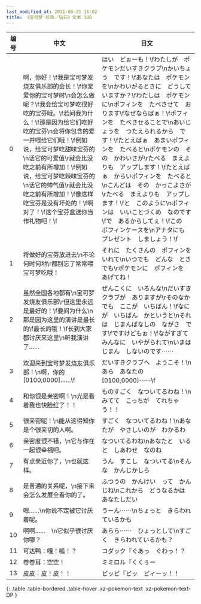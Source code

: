 ```yaml
---
last_modified_at: 2021-08-21 16:02
title: 《宝可梦 珍珠／钻石》文本 108
---
```

| 编号 | 中文 | 日文 |
| ---- | ---- | ---- |
| 0 | 啊，你好！\f我是宝可梦发烧友俱乐部的会长！\f你宠爱你的宝可梦时\n会怎么做呢？\f我会给宝可梦吃很好吃的宝芬哦。\f若问我为什么！\f那是因为给它们吃好吃的宝芬\n会将你包含的爱一并喂给它们哦！\f例如说，给宝可梦吃甜味宝芬的\n话它的可爱值\r就会比没吃之前有所增加！\f例如说，给宝可梦吃辣味宝芬的\n话它的帅气值\r就会比没吃之前有所增加！\f像这样吃宝芬是没有坏处的！\f啊对了！\f这个宝芬盒送你当作礼物吧！\f | はい　どぉーも！\fわたしが　ポケモンだいすきクラブ\nかいちょう　です！\fあなたは　ポケモンを\nかわいがるときに　どうしていますか？\fわたしは　ポケモンに\nポフィンを　たべさせて　おります\fなぜならばぁ！\fポフィンを　たべさせることで\nあいじょうを　つたえられるから　です！\fたとえばぁ　あまいポフィンを　たべると\nポケモンの　その　かわいさが\rたべる　まえよりも　アップします！\fたとえばぁ　からいポフィンを　たべると\nこんどは　その　かっこよさが\rたべる　まえよりも　アップします！\fと　このように\nポフィンは　いいことづくめ　なのです\fで　あるからしてぇ！\fこの　ポフィンケースを\nアナタにも　プレゼント　しましょう！\f |
| 1 | 将做好的宝芬放进去\n不论何时何地\r都别忘了常常喂宝可梦吃哦！ | それに　たくさんの　ポフィンをいれて\nいつでも　どんな　ときでも\rポケモンに　ポフィンを　あげてね！ |
| 2 | 虽然全国各地都有\n宝可梦发烧友俱乐部\r但这里永远是最好的！\f要问为什么\n那是因为这里的演讲是最长的\f最长的哦！\f长到大家都讨厌来这里\n听我演讲了…… | ぜんこくに　いろんな\nだいすきクラブが　ありますが\rそのなかでも　ここが　いちばん！\fなにが　いちばん　かというと\nそれは　じまんばなしの　ながさ　です\fですけどもぉ！\fながすぎて　みんなに　いやがられて\nいまは　じまん　しないのです⋯⋯ |
| 3 | 欢迎来到宝可梦发烧友俱乐部！\n啊，你的[0100,0000]……\f | だいすきクラブへ　ようこそ！\nあら　あなたの　[0100,0000]⋯⋯\f |
| 4 | 和你很是亲密啊！\n光是看着我也快脸红了！！ | ものすごく　なついてるわね！\nみてて　こっちが　てれちゃう！！ |
| 5 | 很亲密呢！\n能从这得知你是个很亲切的人啊。 | すごく　なついてるわね！\nあなたが　やさしいのが　わかるわ |
| 6 | 亲密度很不错，\n它与你在一起很幸福吧。 | なついてるわね\nあなたと　いると　しあわせ　なのね |
| 7 | 有点亲近你了，\n也就这样。 | うん　すこし　なついてる\nそんな　かんじかしら |
| 8 | 是普通的关系呢，\n接下来会怎么发展全看你的了。 | ふつうの　かんけい　って　かんじね\nこれから　どうなるかは　あなたしだい |
| 9 | 嗯……\n你说不定被它讨厌着呢。 | うーん⋯⋯\nちょっと　きらわれているかも |
| 10 | 啊啊……　\n它似乎很讨厌你哪？ | あらら⋯⋯　ひょっとして\nすごく　きらわれているかも？ |
| 11 | 可达鸭：嘎！呱！？ | コダック『ぐあっ　ぐわっ！？ |
| 12 | 卷卷耳：空空！ | ミミロル『くくぅー |
| 13 | 皮皮：皮！皮！！ | ピッピ『ピッ　ピィーッ！！ |
{: .table .table-bordered .table-hover .xz-pokemon-text .xz-pokemon-text-DP }
